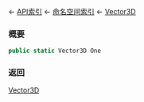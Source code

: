 ← [API索引](Api-Index) ← [命名空间索引](Namespace-Index) ← [Vector3D](VRageMath.Vector3D)

### 概要

```csharp
public static Vector3D One
```

### 返回

[Vector3D](VRageMath.Vector3D)

